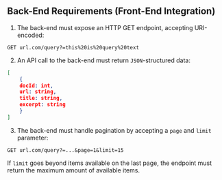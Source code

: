 ## Back-End Requirements (Front-End Integration)
1. The back-end must expose an HTTP GET endpoint, accepting URI-encoded:
```
GET url.com/query?=this%20is%20query%20text
```
2. An API call to the back-end must return `JSON`-structured data:

```json
[
	{
	docId: int,
	url: string,
	title: string,
	excerpt: string
	}
]
```
3. The back-end must handle pagination by accepting a `page` and `limit` parameter:
```
GET url.com/query?=...&page=1&limit=15
```

If `limit` goes beyond items available on the last page, the endpoint must return the maximum amount of available items.